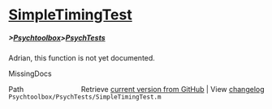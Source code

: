 # [SimpleTimingTest](SimpleTimingTest)
##### >[Psychtoolbox](Psychtoolbox)>[PsychTests](PsychTests)

Adrian, this function is not yet documented.


 MissingDocs



<div class="code_header" style="text-align:right;">
  <span style="float:left;">Path&nbsp;&nbsp;</span> <span class="counter">Retrieve <a href=
  "https://raw.github.com/Psychtoolbox-3/Psychtoolbox-3/beta/Psychtoolbox/PsychTests/SimpleTimingTest.m">current version from GitHub</a> | View <a href=
  "https://github.com/Psychtoolbox-3/Psychtoolbox-3/commits/beta/Psychtoolbox/PsychTests/SimpleTimingTest.m">changelog</a></span>
</div>
<div class="code">
  <code>Psychtoolbox/PsychTests/SimpleTimingTest.m</code>
</div>

